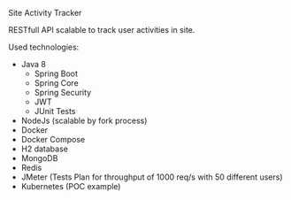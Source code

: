 Site Activity Tracker

RESTfull API scalable to track user activities in site.

Used technologies:

* Java 8
	* Spring Boot
	* Spring Core
	* Spring Security
	* JWT
	* JUnit Tests  
* NodeJs (scalable by fork process)
* Docker
* Docker Compose
* H2 database
* MongoDB
* Redis
* JMeter (Tests Plan for throughput of 1000 req/s with 50 different users)
* Kubernetes (POC example)